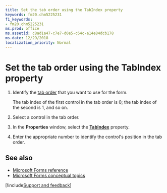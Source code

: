 ```yaml
---
title: Set the tab order using the TabIndex property
keywords: fm20.chm5225231
f1_keywords:
- fm20.chm5225231
ms.prod: office
ms.assetid: c8ad1a47-c7e7-d0e5-c64c-a14e84dcb178
ms.date: 12/29/2018
localization_priority: Normal
---
```



# Set the tab order using the TabIndex property

1. Identify the [tab order](../../Glossary/vbe-glossary.md#tab-order) that you want to use for the form.
    
   The tab index of the first control in the tab order is 0; the tab index of the second is 1, and so on.
    
2. Select a control in the tab order.
    
3. In the **Properties** window, select the **[TabIndex](../../reference/user-interface-help/tabindex-property.md)** property.
    
4. Enter the appropriate number to identify the control's position in the tab order.
    

## See also

- [Microsoft Forms reference](../../reference/user-interface-help/reference-microsoft-forms.md)
- [Microsoft Forms conceptual topics](../../reference/user-interface-help/concepts-microsoft-forms.md)

[!include[Support and feedback](~/includes/feedback-boilerplate.md)]
